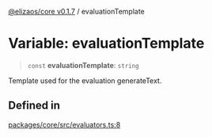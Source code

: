 [@elizaos/core v0.1.7](../index.md) / evaluationTemplate

# Variable: evaluationTemplate

> `const` **evaluationTemplate**: `string`

Template used for the evaluation generateText.

## Defined in

[packages/core/src/evaluators.ts:8](https://github.com/bbopar/eliza/blob/main/packages/core/src/evaluators.ts#L8)
